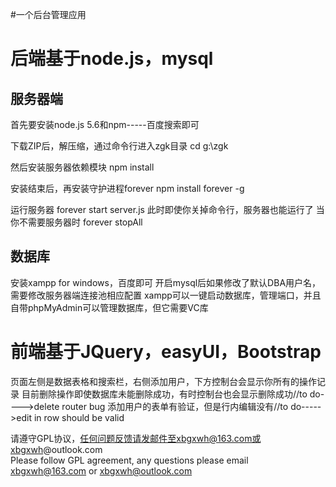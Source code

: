 #一个后台管理应用

后端基于node.js，mysql
======================================================
服务器端
------------------------------------------------------
首先要安装node.js 5.6和npm-----百度搜索即可

下载ZIP后，解压缩，通过命令行进入zgk目录
    cd g:\zgk
    
然后安装服务器依赖模块
    npm install
    
安装结束后，再安装守护进程forever
    npm install forever -g
    
运行服务器
    forever start server.js
此时即使你关掉命令行，服务器也能运行了
当你不需要服务器时
    forever stopAll

数据库
-----------------------------------------------------
安装xampp for windows，百度即可
开启mysql后如果修改了默认DBA用户名，需要修改服务器端连接池相应配置
xampp可以一键启动数据库，管理端口，并且自带phpMyAdmin可以管理数据库，但它需要VC库

前端基于JQuery，easyUI，Bootstrap
======================================================
页面左侧是数据表格和搜索栏，右侧添加用户，下方控制台会显示你所有的操作记录
目前删除操作即使数据库未能删除成功，有时控制台也会显示删除成功//to do---->delete router bug
添加用户的表单有验证，但是行内编辑没有//to do----->edit in row should be valid

请遵守GPL协议，任何问题反馈请发邮件至xbgxwh@163.com或xbgxwh@outlook.com</br>
Please follow GPL agreement, any questions please email xbgxwh@163.com or xbgxwh@outlook.com
